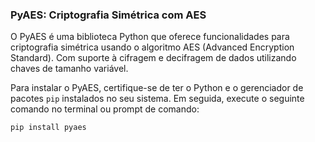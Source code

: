 ### PyAES: Criptografia Simétrica com AES

O PyAES é uma biblioteca Python que oferece funcionalidades para criptografia simétrica usando o algoritmo AES (Advanced Encryption Standard). Com suporte à cifragem e decifragem de dados utilizando chaves de tamanho variável.

Para instalar o PyAES, certifique-se de ter o Python e o gerenciador de pacotes `pip` instalados no seu sistema. Em seguida, execute o seguinte comando no terminal ou prompt de comando:

```bash
pip install pyaes
